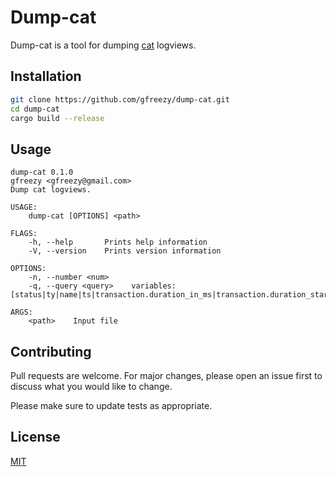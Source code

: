 # Dump-cat
Dump-cat is a tool for dumping [cat](https://github.com/dianping/cat) logviews.

## Installation

```bash
git clone https://github.com/gfreezy/dump-cat.git
cd dump-cat
cargo build --release
```

## Usage

```
dump-cat 0.1.0
gfreezy <gfreezy@gmail.com>
Dump cat logviews.

USAGE:
    dump-cat [OPTIONS] <path>

FLAGS:
    -h, --help       Prints help information
    -V, --version    Prints version information

OPTIONS:
    -n, --number <num>     
    -q, --query <query>    variables: [status|ty|name|ts|transaction.duration_in_ms|transaction.duration_start]

ARGS:
    <path>    Input file

```

## Contributing
Pull requests are welcome. For major changes, please open an issue first to discuss what you would like to change.

Please make sure to update tests as appropriate.

## License
[MIT](https://choosealicense.com/licenses/mit/)

